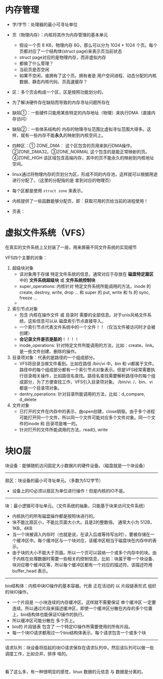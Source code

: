 
# 内存管理

* 字/字节：处理器的最小可寻址单位
* 页（物理内存）：内核将其作为内存管理的基本单元
  *  假设一个页 8 KB，物理内存 8G，那么可以分为 1024 * 1024 个页。每个页都对应了一个结构体(struct page)来表示页当前状态
  *  struct page对应的是物理内存，而非虚拟内存
  *  都做了什么管理？
    *  当前页是否空闲
    *  如果不空闲，谁拥有了这个页。拥有者是 用户空间进程、动态分配的内核数据、静态内核代码、页高速缓存？
*  区：多个页会构成一个区，区是按照功能划分的。
  *  为了解决硬件存在缺陷而导致的内存寻址问题所存在
  *  缺陷①：一些硬件只能用某些特定的内存地址（物理）来执行DMA（直接内存访问）
  *  缺陷②：一些体系结构的 内存的物理寻址范围比虚拟寻址范围大得多。这样，就有一些内存不能**永久**的映射到内核空间上。
  *  四种区：① ZONE_DMA： 这个区包含的页用来执行DMA操作。②ZONE_DMA32。③ZONE_NORMAL 这个包含的是能正常映射的页。④ZONE_HIGH 该区域包含高端内存，其中的页不能永久的映射到内核地址空间。
  *  linux通过将物理内存的页划分为区，形成不同的内存池，这样就可以根据用途进行分配了。（这里的分配指的是 拿到对应的物理页）
  *  每个区都是使用 `struct zone` 来表示。

*  内核提供了一些函数能够分配页，即：获取可用的页给当前的进程使用！
       
* 页表：


# 虚拟文件系统（VFS）

在真实的文件系统上又封装了一层，用来屏蔽不同文件系统的实现细节

VFS四个主要的对象：

1. 超级块对象
   * 该对象用于存储 特定文件系统的信息，通常对应于存放在 **磁盘特定扇区** 中的 **文件系统超级块** 或 **文件系统控制块**
   * super_operations: 内核针对 特定文件系统所能调用的方法，inode 的 create, destroy, write, drop ... 和 super 的 put, write 和 fs 的 sync, freeze ...
   * 
2. 索引节点对象
   * 包含 内核在操作文件 或 目录时 需要的全部信息。对于unix风格文件系统，这些信息可以从 磁盘索引节点直接导入。
   * 一个索引节点代表文件系统中的一个文件！！（仅当文件被访问时才会被创建）
   * **会记录文件是否是脏的**！！！！
   * inode_operations: 针对特定文件所能调用的方法，比如：create，link。是一些文件创建、删除的操作。
3. 目录项对象：代表的是路径的一个组成部分。
   * VFS将目录当做文件看到。比如在路径 /bin/vi 中。bin 和 vi都属于文件。路径中的每个组成部分都有一个索引节点对象表示。但是VFS经常需要执行目录相关操作，比如路径名查找。路径名查找需要解析路径中的每个组成部分，为了方便查找工作，VFS引入目录项对象。 /bin/vi. /、bin、vi 都是一个目录项对象。
   * dentry_operations: 针对目录所能调用的方法，比如：d_compare, d_delete
4. 文件对象
   * 已打开的文件在内存中的表示，由open创建，close销毁。由于多个进程可能打开同一个文件，所以同一个文件可能对应多个文件对象。同一个文件的inode 和 目录项是唯一的。
   * 针对打开的文件所能调用的方法，read(), write
  

# 块IO层
块设备：能够随机访问固定大小数据片的硬件设备。（磁盘就是一个块设备）

----
扇区：块设备的最小可寻址单元。（多数为512字节）

* 设备上的IO必须以扇区为单位进行操作！但是内核的IO不是。

----
块：最小逻辑可寻址单元。（文件系统的抽象，只能基于块来访问文件系统）

* 内核执行的所有磁盘操作都是按照块进行的。
* 块不能比扇区小，不能比页面大小大。且是2的整数倍。 通常大小为 512B，1KB，4KB
* 当一个块被调入内存时（也就是说，在读入后或等待写出时），要被存储在一个缓冲区中。每个缓冲区与一个块对应，该缓冲区相当于磁盘块在内存中的表示。
* 由于块的大小不能大于页面。所以一个页可以容纳一个或多个内存中的块。由于内核在处理数据时需要一些相关的控制信息，比如：块属于哪一个块设备、块对应哪个缓冲区等，所以每个缓冲区都有一个对应的描述符。该描述符用 buffer_head 表示。


----
bio结构体：内核中块IO操作的基本容器。代表 正在活动的 以 片段链表形式 组织的块IO操作。

* 一个片段是 一小块连续的内存缓冲区。这样就不需要保证 单个缓冲区 一定要连续。所以通过片段来描述缓冲区，即使一个缓冲区分散在内存的多个位置上，bio结构体也能保证IO操作的执行。
* 所以缓冲区可能分散在 多个页上。
* bio的 片段链表 包含了 一个特定IO操作所需要使用的所有片段。
* 每一个块IO请求都用过一个bio结构体表示，每个请求包含一个或多个块

----
请求队列：块设备将挂起的块IO请求保存在请求队列中。然后该队列可以做一些调度工作，比如合并，排序 啥的。

# 



看了这么多，有一种很明显的感觉，linux 数据的元信息 与 数据是分离的。


